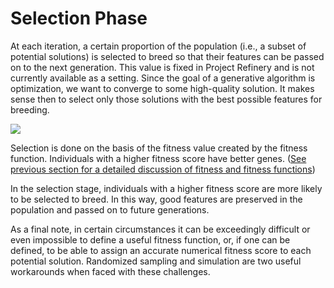 # Selection Phase

At each iteration, a certain proportion of the population \(i.e., a subset of potential solutions\) is selected to breed so that their features can be passed on to the next generation. This value is fixed in Project Refinery and is not currently available as a setting. Since the goal of a generative algorithm is optimization, we want to converge to some high-quality solution. It makes sense then to select only those solutions with the best possible features for breeding.

![](https://github.com/martinstacey/RefineryPrimer/tree/f565c2e5d3b423678fe7a90e35b5b52984bbd6fd/.gitbook/assets/selection1.png)

Selection is done on the basis of the fitness value created by the fitness function. Individuals with a higher fitness score have better genes. \([See previous section for a detailed discussion of fitness and fitness functions](https://github.com/martinstacey/RefineryPrimer/tree/496f204f835e39d17e57c89b84d64d051c2398ae/04-optimisation/04-08_the-evaluation-phase.md)\)

In the selection stage, individuals with a higher fitness score are more likely to be selected to breed. In this way, good features are preserved in the population and passed on to future generations.

As a final note, in certain circumstances it can be exceedingly difficult or even impossible to define a useful fitness function, or, if one can be defined, to be able to assign an accurate numerical fitness score to each potential solution. Randomized sampling and simulation are two useful workarounds when faced with these challenges.

